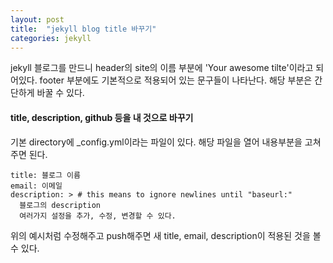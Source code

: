 ```yaml
---
layout: post
title:  "jekyll blog title 바꾸기"
categories: jekyll
---
```

jekyll 블로그를 만드니 header의 site의 이름 부분에 'Your awesome tilte'이라고 되어있다. footer 부분에도 기본적으로 적용되어 있는 문구들이 나타난다. 해당 부분은 간단하게 바꿀 수 있다.

#### title, description, github 등을 내 것으로 바꾸기
기본 directory에 _config.yml이라는 파일이 있다. 해당 파일을 열어 내용부분을 고쳐주면 된다.

	title: 블로그 이름
	email: 이메일
	description: > # this means to ignore newlines until "baseurl:"
	  블로그의 description
	  여러가지 설정을 추가, 수정, 변경할 수 있다.

위의 예시처럼 수정해주고 push해주면 새 title, email, description이 적용된 것을 볼 수 있다.